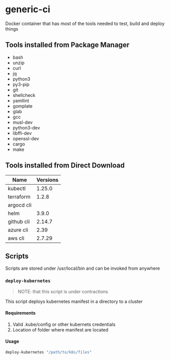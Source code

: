 # generic-ci

Docker container that has most of the tools needed to test, build and deploy things

## Tools installed from Package Manager

* bash
* unzip
* curl
* jq
* python3
* py3-pip
* git
* shellcheck
* yamllint
* gomplate
* glab
* gcc
* musl-dev
* python3-dev
* libffi-dev
* openssl-dev
* cargo
* make

## Tools installed from Direct Download

|**Name**|**Versions**|
|---|---|
|kubectl|1.25.0|
|terraform|1.2.8|
|argocd cli||
|helm|3.9.0|
|github cli|2.14.7|
|azure cli|2.39|
|aws cli|2.7.29|

## Scripts

Scripts are stored under /usr/local/bin and can be invoked from anywhere

### `deploy-kubernetes`

> NOTE: that this script is under contractions

This script deploys kubernetes manifest in a directory to a cluster

#### Requirements

1. Valid .kube/config or other kubernets credentials
2. Location of folder where manifest are located

#### Usage

```bash
deploy-kubernetes "/path/to/k8s/files"
```